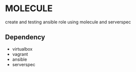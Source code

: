 # MOLECULE  
create and testing ansible role using molecule and serverspec

## Dependency
- virtualbox
- vagrant
- ansible
- serverspec